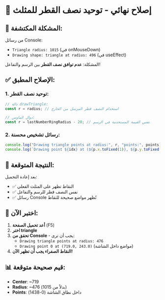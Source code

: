 # 🔧 إصلاح نهائي - توحيد نصف القطر للمثلث

## 🐛 **المشكلة المكتشفة:**

من رسائل Console:
- `Triangle radius: 1015` (في onMouseDown)
- `Drawing shape: triangle at radius: 496` (في useEffect)

المشكلة: **عدم توافق نصف القطر** بين الرسم والتفاعل!

## ✅ **الإصلاح المطبق:**

### 1. توحيد نصف القطر:
```javascript
// دالة drawTriangle:
const r = radius; // استخدام النصف قطر المرسل من الخارج

// دوال الماوس:
const r = lastNumberRingRadius - 20; // نفس القيمة المستخدمة في الرسم
```

### 2. رسائل تشخيص محسنة:
```javascript
console.log("Drawing triangle points at radius:", r, "points:", points);
console.log(`Drawing point ${idx} at (${p.x.toFixed(1)}, ${p.y.toFixed(1)})`);
```

## 🎯 **النتيجة المتوقعة:**

بعد إعادة التحميل:
- ✅ النقاط تظهر على المثلث الفعلي
- ✅ نفس النصف قطر للرسم والتفاعل
- ✅ رسائل Console تُظهر مواضع صحيحة للنقاط

## 🧪 **اختبر الآن:**

1. **أعد تحميل الصفحة** (F5)
2. **اختر triangle**
3. **تحقق من Console** - يجب أن ترى:
   - `Drawing triangle points at radius: 476`
   - `Drawing point 0 at (719.0, 243.0)` (مواضع داخل الشاشة)
4. **النقاط الصفراء يجب أن تظهر الآن!**

## 📊 **قيم صحيحة متوقعة:**
- **Center**: ~719
- **Radius**: ~476 (بدلاً من 1015)
- **Points**: داخل نطاق الشاشة (0-1438)
